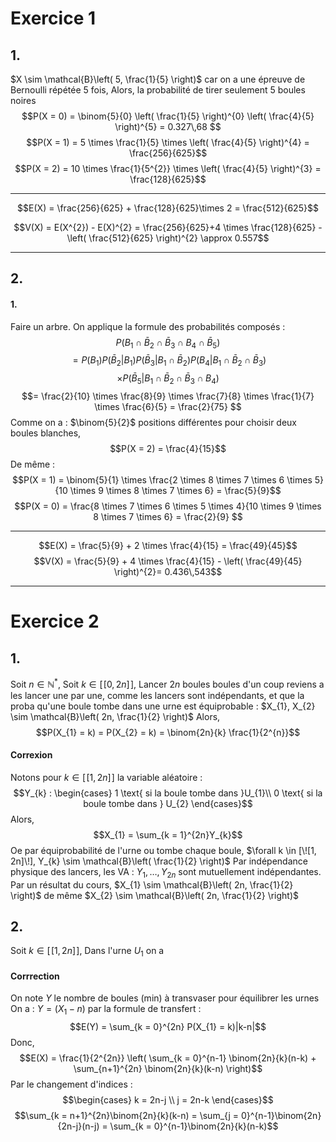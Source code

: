 # Exercice 1
## 1.
$X \sim \mathcal{B}\left( 5, \frac{1}{5} \right)$ car on a une épreuve de Bernoulli répétée 5 fois, 
Alors, la probabilité de tirer seulement 5 boules noires
$$P(X = 0) = \binom{5}{0} \left( \frac{1}{5} \right)^{0} \left( \frac{4}{5} \right)^{5} = 0.327\,68 $$
$$P(X = 1) = 5 \times \frac{1}{5} \times \left( \frac{4}{5} \right)^{4} = \frac{256}{625}$$
$$P(X = 2) = 10 \times \frac{1}{5^{2}} \times \left( \frac{4}{5} \right)^{3} = \frac{128}{625}$$
___
$$E(X) = \frac{256}{625} + \frac{128}{625}\times 2 = \frac{512}{625}$$

$$V(X) = E(X^{2}) - E(X)^{2} = \frac{256}{625}+4 \times \frac{128}{625} - \left( \frac{512}{625} \right)^{2} \approx 0.557$$
___
## 2.
#### 1.
Faire un arbre.
On applique la formule des probabilités composés : 
$$P(B_{1} \cap \bar{B}_{2} \cap \bar{B}_{3} \cap B_{4} \cap \bar{B}_{5})$$
$$= P(B_{1})P(\bar{B}_{2} | B_{1})P(\bar{B}_{3}|B_{1} \cap \bar{B}_{2})P({B}_{4} | B_{1} \cap \bar{B}_{2} \cap \bar{B}_{3})$$
$$\times P(\bar{B}_{5} | B_{1} \cap \bar{B}_{2} \cap \bar{B}_{3} \cap B_{4})$$
$$= \frac{2}{10} \times \frac{8}{9} \times \frac{7}{8} \times \frac{1}{7} \times \frac{6}{5} = \frac{2}{75} $$
Comme on a : $\binom{5}{2}$ positions différentes pour choisir deux boules blanches, 
$$P(X = 2) = \frac{4}{15}$$
De même : 
$$P(X = 1) = \binom{5}{1} \times \frac{2 \times 8 \times 7 \times 6 \times 5}{10 \times 9 \times 8 \times 7 \times 6} = \frac{5}{9}$$
$$P(X = 0) = \frac{8 \times 7 \times 6 \times 5 \times 4}{10 \times 9 \times 8 \times 7 \times 6} = \frac{2}{9} $$
___
$$E(X) = \frac{5}{9} + 2 \times \frac{4}{15} = \frac{49}{45}$$
$$V(X) = \frac{5}{9} + 4 \times \frac{4}{15} - \left( \frac{49}{45} \right)^{2}= 0.436\,543$$
___
# Exercice 2
## 1.
Soit $n \in \mathbb{N}^{*}$,
Soit $k \in [\![0, 2n]\!]$,
Lancer $2n$ boules boules d'un coup reviens a les lancer une par une, comme les lancers sont indépendants, et que la proba qu'une boule tombe dans une urne est équiprobable : $X_{1}, X_{2} \sim \mathcal{B}\left( 2n, \frac{1}{2} \right)$
Alors, 
$$P(X_{1} = k) = P(X_{2} = k) = \binom{2n}{k} \frac{1}{2^{n}}$$

#### Correxion
Notons pour $k \in [\![1, 2n]\!]$ la variable aléatoire : 
$$Y_{k} : \begin{cases}
1 \text{ si la boule tombe dans }U_{1}\\
0 \text{ si la boule tombe dans } U_{2}
\end{cases}$$
Alors, 
$$X_{1} = \sum_{k = 1}^{2n}Y_{k}$$
Oe par équiprobabilité de l'urne ou tombe chaque boule, $\forall k \in [\![1, 2n]\!], Y_{k} \sim \mathcal{B}\left( \frac{1}{2} \right)$
Par indépendance physique des lancers, les VA : $Y_{1}, \dots, Y_{2n}$ sont mutuellement indépendantes.
Par un résultat du cours, $X_{1} \sim \mathcal{B}\left( 2n, \frac{1}{2} \right)$
de même $X_{2} \sim \mathcal{B}\left( 2n, \frac{1}{2} \right)$

## 2.
Soit $k \in [\![1, 2n]\!]$, 
Dans l'urne $U_{1}$ on a 

#### Corrrection
On note $Y$ le nombre de boules (min) à transvaser pour équilibrer les urnes
On a : $Y = (X_{1}-n)$ 
par la formule de transfert : 
$$E(Y) = \sum_{k = 0}^{2n} P(X_{1} = k)|k-n|$$
Donc, 
$$E(X) = \frac{1}{2^{2n}} \left( \sum_{k = 0}^{n-1} \binom{2n}{k}(n-k) + \sum_{n+1}^{2n} \binom{2n}{k}(k-n) \right)$$
Par le changement d'indices : 
$$\begin{cases}
k = 2n-j \\
j = 2n-k
\end{cases}$$
$$\sum_{k = n+1}^{2n}\binom{2n}{k}(k-n) = \sum_{j = 0}^{n-1}\binom{2n}{2n-j}(n-j) = \sum_{k = 0}^{n-1}\binom{2n}{k}(n-k)$$
